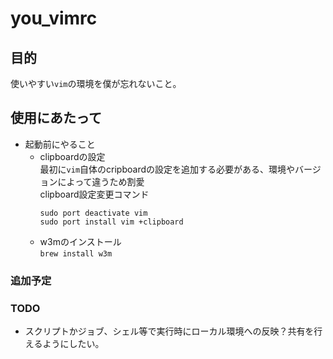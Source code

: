 # you_vimrc
## 目的
使いやすい`vim`の環境を僕が忘れないこと。  

## 使用にあたって
- 起動前にやること
  - clipboardの設定  
    最初に`vim`自体のcripboardの設定を追加する必要がある、環境やバージョンによって違うため割愛  
      clipboard設定変更コマンド  
      ```
      sudo port deactivate vim
      sudo port install vim +clipboard
      ```
  - w3mのインストール  
    `brew install w3m`

### 追加予定

### TODO
- スクリプトかジョブ、シェル等で実行時にローカル環境への反映？共有を行えるようにしたい。  

